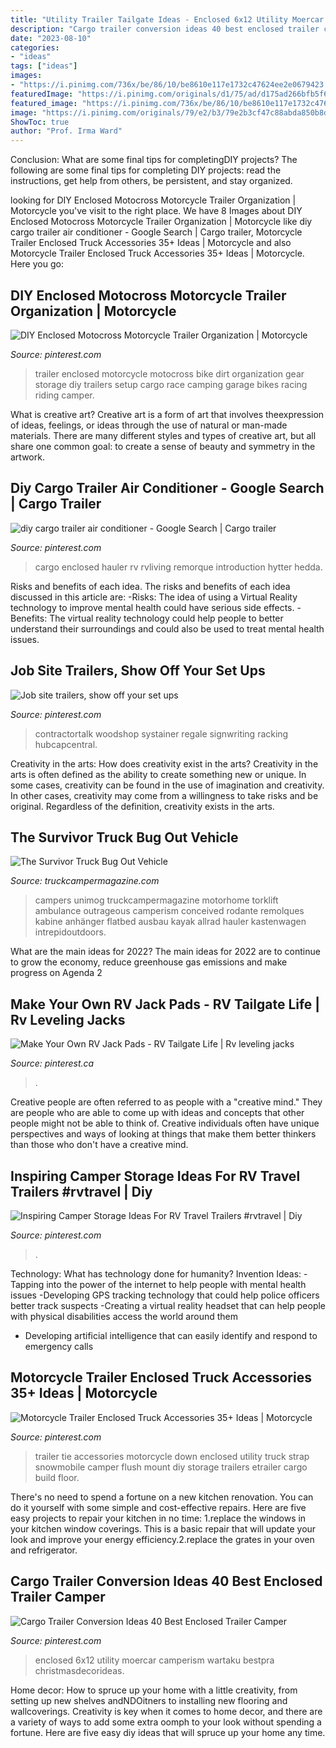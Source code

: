 ```yaml
---
title: "Utility Trailer Tailgate Ideas - Enclosed 6x12 Utility Moercar Camperism Wartaku Bestpra Christmasdecorideas"
description: "Cargo trailer conversion ideas 40 best enclosed trailer camper"
date: "2023-08-10"
categories:
- "ideas"
tags: ["ideas"]
images:
- "https://i.pinimg.com/736x/be/86/10/be8610e117e1732c47624ee2e0679423.jpg"
featuredImage: "https://i.pinimg.com/originals/d1/75/ad/d175ad266bfb5f67b2fce2f02f555772.jpg"
featured_image: "https://i.pinimg.com/736x/be/86/10/be8610e117e1732c47624ee2e0679423.jpg"
image: "https://i.pinimg.com/originals/79/e2/b3/79e2b3cf47c88abda850b8dbaa6a8c8b.jpg"
ShowToc: true
author: "Prof. Irma Ward"
---
```



Conclusion: What are some final tips for completingDIY projects?
The following are some final tips for completing DIY projects: read the instructions, get help from others, be persistent, and stay organized.

	

		
looking for DIY Enclosed Motocross Motorcycle Trailer Organization | Motorcycle you've visit to the right place. We have 8 Images about DIY Enclosed Motocross Motorcycle Trailer Organization | Motorcycle like diy cargo trailer air conditioner - Google Search | Cargo trailer, Motorcycle Trailer Enclosed Truck Accessories 35+ Ideas | Motorcycle and also Motorcycle Trailer Enclosed Truck Accessories 35+ Ideas | Motorcycle. Here you go:
		
    
## DIY Enclosed Motocross Motorcycle Trailer Organization | Motorcycle

<img loading=lazy src="https://i.pinimg.com/originals/79/e2/b3/79e2b3cf47c88abda850b8dbaa6a8c8b.jpg" onerror="this.onerror=null;this.src='https://tse3.mm.bing.net/th?id=OIP.nc3kGYbpFD3UIo2QhcSIBAHaJ4&amp;pid=15.1';" alt="DIY Enclosed Motocross Motorcycle Trailer Organization | Motorcycle">

_Source: pinterest.com_

>trailer enclosed motorcycle motocross bike dirt organization gear storage diy trailers setup cargo race camping garage bikes racing riding camper. 

	

What is creative art?
Creative art is a form of art that involves theexpression of ideas, feelings, or ideas through the use of natural or man-made materials. There are many different styles and types of creative art, but all share one common goal: to create a sense of beauty and symmetry in the artwork.

    
## Diy Cargo Trailer Air Conditioner - Google Search | Cargo Trailer

<img loading=lazy src="https://i.pinimg.com/originals/36/f1/87/36f187efc8ab4ab9f2c7395cec9caa0a.jpg" onerror="this.onerror=null;this.src='https://tse3.mm.bing.net/th?id=OIP.BpCYXfZeGYpttoiNxrL_GAHaJ8&amp;pid=15.1';" alt="diy cargo trailer air conditioner - Google Search | Cargo trailer">

_Source: pinterest.com_

>cargo enclosed hauler rv rvliving remorque introduction hytter hedda. 

	

Risks and benefits of each idea.
The risks and benefits of each idea discussed in this article are: 
-Risks: The idea of using a Virtual Reality technology to improve mental health could have serious side effects.
-Benefits: The virtual reality technology could help people to better understand their surroundings and could also be used to treat mental health issues.

    
## Job Site Trailers, Show Off Your Set Ups

<img loading=lazy src="https://i.pinimg.com/736x/5e/72/75/5e7275c3c478f5692f59f863f4e86d75.jpg" onerror="this.onerror=null;this.src='https://tse3.mm.bing.net/th?id=OIP.VC6LAdFRyHWYlYbisfF5GAAAAA&amp;pid=15.1';" alt="Job site trailers, show off your set ups">

_Source: pinterest.com_

>contractortalk woodshop systainer regale signwriting racking hubcapcentral. 

	

Creativity in the arts: How does creativity exist in the arts?
Creativity in the arts is often defined as the ability to create something new or unique. In some cases, creativity can be found in the use of imagination and creativity. In other cases, creativity may come from a willingness to take risks and be original. Regardless of the definition, creativity exists in the arts.

    
## The Survivor Truck Bug Out Vehicle

<img loading=lazy src="https://www.truckcampermagazine.com/wp-content/uploads/stories/Four_Wheel_Camper/Survivor-Truck-camper-interior.jpg" onerror="this.onerror=null;this.src='https://tse2.mm.bing.net/th?id=OIP.mv_2uzbVYOPgPhRXIimXQAHaLF&amp;pid=15.1';" alt="The Survivor Truck Bug Out Vehicle">

_Source: truckcampermagazine.com_

>campers unimog truckcampermagazine motorhome torklift ambulance outrageous camperism conceived rodante remolques kabine anhänger flatbed ausbau kayak allrad hauler kastenwagen intrepidoutdoors. 

	

What are the main ideas for 2022?
The main ideas for 2022 are to continue to grow the economy, reduce greenhouse gas emissions and make progress on Agenda 2
    
## Make Your Own RV Jack Pads - RV Tailgate Life | Rv Leveling Jacks

<img loading=lazy src="https://i.pinimg.com/736x/9d/1f/2c/9d1f2c5efa63c2391950c0b1a2458e13.jpg" onerror="this.onerror=null;this.src='https://tse3.mm.bing.net/th?id=OIP.59HhSiVP2o29jlmBddfNGAAAAA&amp;pid=15.1';" alt="Make Your Own RV Jack Pads - RV Tailgate Life | Rv leveling jacks">

_Source: pinterest.ca_

>. 

	

Creative people are often referred to as people with a "creative mind." They are people who are able to come up with ideas and concepts that other people might not be able to think of. Creative individuals often have unique perspectives and ways of looking at things that make them better thinkers than those who don't have a creative mind.

    
## Inspiring Camper Storage Ideas For RV Travel Trailers #rvtravel | Diy

<img loading=lazy src="https://i.pinimg.com/originals/d1/75/ad/d175ad266bfb5f67b2fce2f02f555772.jpg" onerror="this.onerror=null;this.src='https://tse3.mm.bing.net/th?id=OIP.WALVaTKpVCuPxRYZIpKpLQHaMH&amp;pid=15.1';" alt="Inspiring Camper Storage Ideas For RV Travel Trailers #rvtravel | Diy">

_Source: pinterest.com_

>. 

	

Technology: What has technology done for humanity?
Invention Ideas: 
-Tapping into the power of the internet to help people with mental health issues 
-Developing GPS tracking technology that could help police officers better track suspects 
-Creating a virtual reality headset that can help people with physical disabilities access the world around them 
- Developing artificial intelligence that can easily identify and respond to emergency calls

    
## Motorcycle Trailer Enclosed Truck Accessories 35+ Ideas | Motorcycle

<img loading=lazy src="https://i.pinimg.com/736x/97/7c/fe/977cfe15641f76fb75e256afc06ceff1.jpg" onerror="this.onerror=null;this.src='https://tse3.mm.bing.net/th?id=OIP.Z8lGploKKGX7BF-QxDfSUgAAAA&amp;pid=15.1';" alt="Motorcycle Trailer Enclosed Truck Accessories 35+ Ideas | Motorcycle">

_Source: pinterest.com_

>trailer tie accessories motorcycle down enclosed utility truck strap snowmobile camper flush mount diy storage trailers etrailer cargo build floor. 

	

There's no need to spend a fortune on a new kitchen renovation. You can do it yourself with some simple and cost-effective repairs. Here are five easy projects to repair your kitchen in no time: 1.replace the windows in your kitchen window coverings. This is a basic repair that will update your look and improve your energy efficiency.2.replace the grates in your oven and refrigerator.

    
## Cargo Trailer Conversion Ideas 40 Best Enclosed Trailer Camper

<img loading=lazy src="https://i.pinimg.com/736x/be/86/10/be8610e117e1732c47624ee2e0679423.jpg" onerror="this.onerror=null;this.src='https://tse2.mm.bing.net/th?id=OIP.C2cOuVj057rNTNkELQsSwwHaJ3&amp;pid=15.1';" alt="Cargo Trailer Conversion Ideas 40 Best Enclosed Trailer Camper">

_Source: pinterest.com_

>enclosed 6x12 utility moercar camperism wartaku bestpra christmasdecorideas. 

	

Home decor: How to spruce up your home with a little creativity, from setting up new shelves andNDOitners to installing new flooring and wallcoverings.
Creativity is key when it comes to home decor, and there are a variety of ways to add some extra oomph to your look without spending a fortune. Here are five easy diy ideas that will spruce up your home any time.

